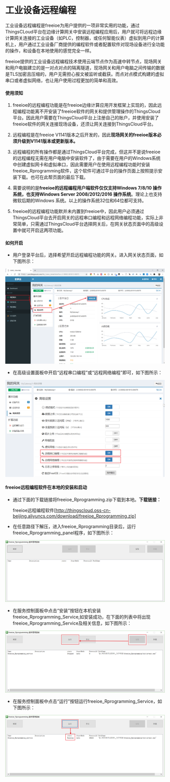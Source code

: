 # 工业设备远程编程

工业设备远程编程是freeioe为用户提供的一项非常实用的功能，通过ThingsCLoud平台在边缘计算网关中安装远程编程应用后，用户就可将远程边缘计算网关连接的工业设备（如PLC，控制器，或任何智能仪表）虚拟到用户的计算机上，用户通过工业设备厂商提供的编程软件或者配置软件对现场设备进行全功能的操作，和设备在本地使用的感觉完全一样。

freeioe提供的工业设备远程编程技术使用云端节点作为高速中转节点，现场网关和用户电脑建立的是一对点对点的隔离隧道，现场网关和用户电脑之间传输的数据是TLS加密且压缩的，用户无需担心报文被监听或截获。而点对点模式构建的虚拟串口或者虚拟网络，也让用户使用过程更加的简单和高效。

#### 使用须知

1. freeioe的远程编程功能是在freeioe边缘计算应用开发框架上实现的，因此远程编程功能离不开安装了freeioe软件的网关和提供管理操作的ThingsCloud平台。因此用户需要在ThingsCloud平台上注册自己的账户，并使用安装了freeioe软件的网关连接现场设备，还须让网关连接到ThingsCloud平台。

2. 远程编程是在freeioe V1141版本之后开发的，因此**现场网关的freeioe版本必须升级到V1141版本或更新版本。**

3. 远程编程的所有操作都是通过ThingsCloud平台完成，但这并不是说freeioe的远程编程无需在用户电脑中安装软件了，由于需要在用户的Windows系统中创建虚拟网卡和虚拟串口，因此需要用户在使用远程编程功能时安装freeioe_Rprogramming软件，这个软件可通过平台的操作页面上按照提示安装下载。也可在此帮页面的最后下载。

4. 需要说明的是**freeioe的远程编程用户端软件仅仅支持Windows 7/8/10 操作系统，也支持Windows Server 2008/2012/2016 操作系统**。理论上也支持微软后期的Windows 系统。以上的操作系统32位和64位都可支持。

5. freeioe的远程编程功能默并未内置到freeioe中，因此用户必须通过ThingsCloud平台去开启网关的远程串口编程和远程网络编程功能，实际上非常简单，只需通过ThingsCloud平台选择网关后，在网关状态页面中的高级设置中就可开启这两项功能。

#### 如何开启

* 用户登录平台后，选择希望开启远程编程功能的网关。进入网关状态页面，如下图所示：
  

![](../../assets/Rprograming01.png)


* 在高级设置面板中开启“远程串口编程”或“远程网络编程”即可，如下图所示：

![](../../assets/Rprograming02.png)



#### freeioe远程编程软件在本地的安装和启动



* 通过下面的下载链接将freeioe_Rprogramming.zip下载到本地。**下载链接：**
  
  freeioe远程编程软件[http://thingscloud.oss-cn-beijing.aliyuncs.com/download/freeioe_Rprogramming.zip]
  
  
  
* 在任意路径下解压，进入freeioe_Rprogramming目录后，运行freeioe_Rprogramming_panel程序，如下图所示：

![](../../assets/freeioe_Rprogramming01.png)


* 在服务控制面板中点击“安装”按钮在本机安装freeioe_Rprogramming_Service,如安装成功，在下面的列表中将出现freeioe_Rprogramming_Service及相关信息，如下图所示：

![](../../assets/freeioe_Rprogramming02.png)


* 在服务控制面板中点击“运行”按钮运行freeioe_Rprogramming_Service，如下图所示：

![](../../assets/freeioe_Rprogramming03.png)


